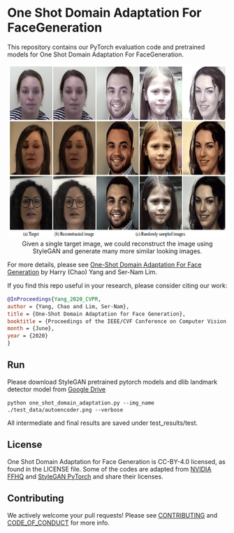# One Shot Domain Adaptation For FaceGeneration
This repository contains our PyTorch evaluation code and pretrained models for One Shot Domain Adaptation For FaceGeneration.

<p align="center"><a href="https://youtu.be/4uiptTUyq30">
  <img src="demo.png"  height="400"></a>
<br>
Given a single target image, we could reconstruct the image using StyleGAN and generate many more similar looking images. 
</p>

For more details, please see [One-Shot Domain Adaptation For Face Generation](https://arxiv.org/abs/2003.12869 "One-Shot Domain Adaptation For Face Generation") by Harry (Chao) Yang and Ser-Nam Lim.

If you find this repo useful in your research, please consider citing our work:

```BibTex
@InProceedings{Yang_2020_CVPR,
author = {Yang, Chao and Lim, Ser-Nam},
title = {One-Shot Domain Adaptation for Face Generation},
booktitle = {Proceedings of the IEEE/CVF Conference on Computer Vision and Pattern Recognition (CVPR)},
month = {June},
year = {2020}
}
```

## Run
Please download StyleGAN pretrained pytorch models and dlib landmark detector model from [Google Drive](https://drive.google.com/drive/folders/11jrNdAa6gdNBXB7dinei47wDk4c01zNg?usp=sharing)
```
python one_shot_domain_adaptation.py --img_name ./test_data/autoencoder.png --verbose
```
All intermediate and final results are saved under test_results/test.

## License
One Shot Domain Adaptation for Face Generation is CC-BY-4.0 licensed, as found in the LICENSE file. Some of the codes are adapted from [NVIDIA FFHQ](https://github.com/NVlabs/ffhq-dataset) and [StyleGAN PyTorch](https://github.com/lernapparat/lernapparat/tree/master/style_gan) and share their licenses.

## Contributing
We actively welcome your pull requests! Please see [CONTRIBUTING](CONTRIBUTING.md) and [CODE_OF_CONDUCT](CODE_OF_CONDUCT.md) for more info.
